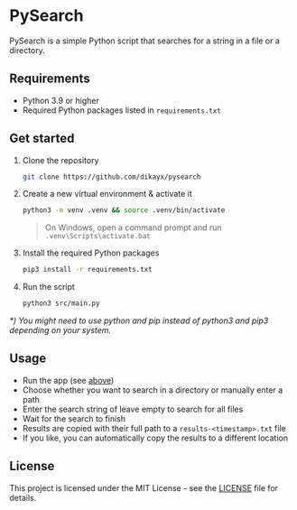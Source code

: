 # PySearch

PySearch is a simple Python script that searches for a string in a file or a directory.

## Requirements

-   Python 3.9 or higher
-   Required Python packages listed in `requirements.txt`

## Get started

1. Clone the repository

    ```bash
    git clone https://github.com/dikayx/pysearch
    ```

2. Create a new virtual environment & activate it

    ```bash
    python3 -m venv .venv && source .venv/bin/activate
    ```

    > On Windows, open a command prompt and run `.venv\Scripts\activate.bat`

3. Install the required Python packages

    ```bash
    pip3 install -r requirements.txt
    ```

4. Run the script

    ```bash
    python3 src/main.py
    ```

_\*) You might need to use python and pip instead of python3 and pip3 depending on your system._

## Usage

-   Run the app (see [above](#get-started))
-   Choose whether you want to search in a directory or manually enter a path
-   Enter the search string of leave empty to search for all files
-   Wait for the search to finish
-   Results are copied with their full path to a `results-<timestamp>.txt` file
-   If you like, you can automatically copy the results to a different location

## License

This project is licensed under the MIT License - see the [LICENSE](LICENSE) file for details.
